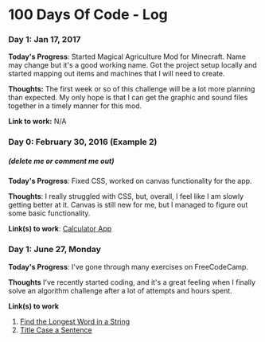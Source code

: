 # 100 Days Of Code - Log

### Day 1: Jan 17, 2017

**Today's Progress**: Started Magical Agriculture Mod for Minecraft.  Name may change but it's a good working name.  Got the project setup locally and started mapping out items and machines that I will need to create.

**Thoughts:** The first week or so of this challenge will be a lot more planning than expected.  My only hope is that I can get the graphic and sound files together in a timely manner for this mod.

**Link to work:** N/A

### Day 0: February 30, 2016 (Example 2)
##### (delete me or comment me out)

**Today's Progress**: Fixed CSS, worked on canvas functionality for the app.

**Thoughts**: I really struggled with CSS, but, overall, I feel like I am slowly getting better at it. Canvas is still new for me, but I managed to figure out some basic functionality.

**Link(s) to work**: [Calculator App](http://www.example.com)


### Day 1: June 27, Monday

**Today's Progress**: I've gone through many exercises on FreeCodeCamp.

**Thoughts** I've recently started coding, and it's a great feeling when I finally solve an algorithm challenge after a lot of attempts and hours spent.

**Link(s) to work**
1. [Find the Longest Word in a String](https://www.freecodecamp.com/challenges/find-the-longest-word-in-a-string)
2. [Title Case a Sentence](https://www.freecodecamp.com/challenges/title-case-a-sentence)
